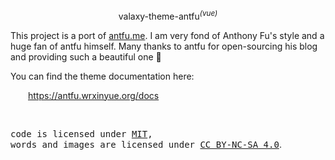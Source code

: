 <p align="center">
valaxy-theme-antfu<sup><em>(vue)</em></sup>
</p>

This project is a port of [antfu.me](https://github.com/antfu/antfu.me). I am very fond of Anthony Fu's style and a huge fan of antfu himself. Many thanks to antfu for open-sourcing his blog and providing such a beautiful one 💖

You can find the theme documentation here:

&emsp;&emsp;<https://antfu.wrxinyue.org/docs>

<br>

<samp>code is licensed under <a href='./LICENSE'>MIT</a>,<br> words and images are licensed under <a href='https://creativecommons.org/licenses/by-nc-sa/4.0/'>CC BY-NC-SA 4.0</a></samp>.
